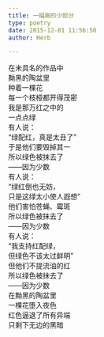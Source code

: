 ```yaml
---  
title: 一幅画的少部分  
type: poetry  
date: 2015-12-01 11:56:50  
author: Herb  

---  
```

在未具名的作品中  
黝黑的陶盆里  
种着一棵花  
每一个枝桠都开得茂密  
我是那万红之中的  
一点点绿    
有人说：  
“绿配红，真是太丑了”  
于是他们要毁掉其一  
所以绿色被抹去了  
——因为少数    
有人说：  
“绿红倒也无妨，  
只是这绿太小使人遐想”  
他们害怕苍蝇、霉斑  
所以绿色被抹去了  
——因为少数    
有人说：  
“我支持红配绿，  
但绿色不该太过鲜明”  
但他们不提流油的红  
所以绿色被抹去了  
——因为少数    
在黝黑的陶盆里  
一棵花堕入夜色  
红色逼退了所有异端  
只剩下无边的黑暗